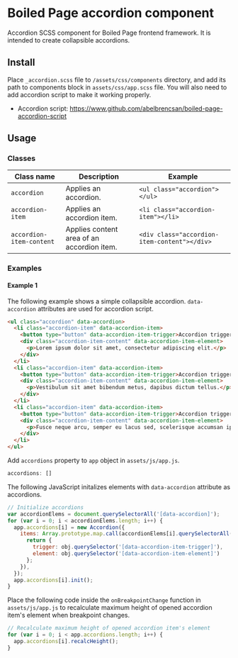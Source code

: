 # Boiled Page accordion component

Accordion SCSS component for Boiled Page frontend framework. It is intended to create collapsible accordions.

## Install

Place `_accordion.scss` file to `/assets/css/components` directory, and add its path to components block in `assets/css/app.scss` file. You will also need to add accordion script to make it working properly.

- Accordion script: <https://www.github.com/abelbrencsan/boiled-page-accordion-script>

## Usage

### Classes

Class name | Description | Example
---------- | ----------- | -------
`accordion` | Applies an accordion. | `<ul class="accordion"></ul>`
`accordion-item` | Applies an accordion item. | `<li class="accordion-item"></li>`
`accordion-item-content` | Applies content area of an accordion item. | `<div class="accordion-item-content"></div>`

### Examples

#### Example 1

The following example shows a simple collapsible accordion. `data-accordion` attributes are used for accordion script.

```html
<ul class="accordion" data-accordion>
  <li class="accordion-item" data-accordion-item>
    <button type="button" data-accordion-item-trigger>Accordion trigger 1</button>
    <div class="accordion-item-content" data-accordion-item-element>
      <p>Lorem ipsum dolor sit amet, consectetur adipiscing elit.</p>
    </div>
  </li>
  <li class="accordion-item" data-accordion-item>
    <button type="button" data-accordion-item-trigger>Accordion trigger 2</button>
    <div class="accordion-item-content" data-accordion-item-element>
      <p>Vestibulum sit amet bibendum metus, dapibus dictum tellus.</p>
    </div>
  </li>
  <li class="accordion-item" data-accordion-item>
    <button type="button" data-accordion-item-trigger>Accordion trigger 3</button>
    <div class="accordion-item-content" data-accordion-item-element>
      <p>Fusce neque arcu, semper eu lacus sed, scelerisque accumsan ipsum.</p>
    </div>
  </li>
</ul>
```

Add `accordions` property to `app` object in `assets/js/app.js`.

```js
accordions: []
```

The following JavaScript initalizes elements with `data-accordion` attribute as accordions.

```js
// Initialize accordions
var accordionElems = document.querySelectorAll('[data-accordion]');
for (var i = 0; i < accordionElems.length; i++) {
  app.accordions[i] = new Accordion({
    items: Array.prototype.map.call(accordionElems[i].querySelectorAll('[data-accordion-item]'), function(obj) {
      return {
        trigger: obj.querySelector('[data-accordion-item-trigger]'),
        element: obj.querySelector('[data-accordion-item-element]')
      };
    }),
  });
  app.accordions[i].init();
}
```

Place the following code inside the `onBreakpointChange` function in `assets/js/app.js` to recalculate maximum height of opened accordion item's element when breakpoint changes.

```js
// Recalculate maximum height of opened accordion item's element
for (var i = 0; i < app.accordions.length; i++) {
  app.accordions[i].recalcHeight();
}
```
